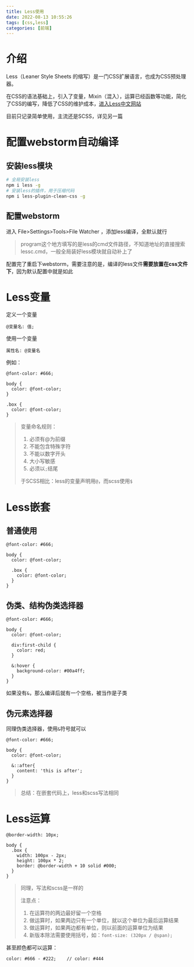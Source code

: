 ```yaml
---
title: Less使用
date: 2022-08-13 10:55:26
tags: [css,less]
categories: [前端]
---
```


# 介绍

Less（Leaner Style Sheets 的缩写）是一门CSS扩展语言，也成为CSS预处理器。

在CSS的语法基础上，引入了变量，Mixin（混入），运算已经函数等功能，简化了CSS的编写，降低了CSS的维护成本，[进入Less中文网站](http://lesscss.cn)

目前只记录简单使用，主流还是SCSS，详见另一篇

# 配置webstorm自动编译

## 安装less模块

```bash
# 全局安装less
npm i less -g
# 安装less的插件，用于压缩代码
npm i less-plugin-clean-css -g
```

## 配置webstorm

进入 File>Settings>Tools>File Watcher ，添加less编译，全默认就行

> program这个地方填写的是less的cmd文件路径，不知道地址的直接搜索lessc.cmd，一般全局装好less模块就自动补上了

配置完了重启下webstorm，需要注意的是，编译的less文件**需要放置在css文件下**，因为默认配置中就是如此

# Less变量

定义一个变量

```less
@变量名: 值;
```

使用一个变量

```less
属性名: @变量名
```

例如：

```less
@font-color: #666;

body {
  color: @font-color;
}

.box {
  color: @font-color;
}
```

> 变量命名规则：
>
> 1. 必须有@为前缀
> 2. 不能包含特殊字符
> 3. 不能以数字开头
> 4. 大小写敏感
> 4. 必须以`;`结尾
>
> 于SCSS相比：less的变量声明用`@`，而scss使用`$`

# Less嵌套

## 普通使用

```less
@font-color: #666;

body {
  color: @font-color;

  .box {
    color: @font-color;
  }
}
```

## 伪类、结构伪类选择器

```less
@font-color: #666;

body {
  color: @font-color;

  div:first-child {
    color: red;
  }

  &:hover {
    background-color: #00a4ff;
  }
}
```

如果没有`&`，那么编译后就有一个空格，被当作是子类

## 伪元素选择器

同理伪类选择器，使用`&`符号就可以

```less
@font-color: #666;

body {
  color: @font-color;

  &::after{
    content: 'this is after';
  }
}
```

> 总结：在嵌套代码上，less和scss写法相同

# Less运算

```less
@border-width: 10px;

body {
  .box {
    width: 100px - 2px;
    height: 100px * 2;
    border: @border-width + 10 solid #000;
  }
}
```

> 同理，写法和scss是一样的
>
> 注意点：
>
> 1. 在运算符的两边最好留一个空格
> 2. 做运算时，如果两边只有一个单位，就以这个单位为最后运算结果
> 3. 做运算时，如果两边都有单位，则以前面的运算单位为结果
> 3. 新版本除法需要使用括号，如：`font-size: (320px / @span);`

甚至颜色都可以运算：

```less
color: #666 - #222;    // color: #444
```
